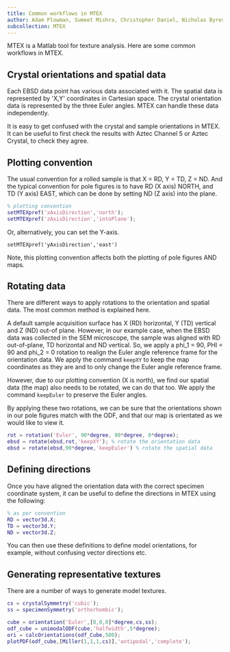 ```yaml
---
title: Common workflows in MTEX
author: Adam Plowman, Sumeet Mishra, Christopher Daniel, Nicholas Byres
subcollection: MTEX
---
```


MTEX is a Matlab tool for texture analysis. Here are some common workflows in MTEX.

## Crystal orientations and spatial data

Each EBSD data point has various data associated with it. The spatial data is represented by 'X,Y' coordinates in Cartesian space. The crystal orientation data is represented by the three Euler angles. MTEX can handle these data independently.

It is easy to get confused with the crystal and sample orientations in MTEX. It can be useful to first check the results with Aztec Channel 5 or Aztec Crystal, to check they agree.

## Plotting convention

The usual convention for a rolled sample is that X = RD, Y = TD, Z =  ND. And the typical convention for pole figures is to have RD (X axis) NORTH, and TD (Y axis) EAST, which can be done by setting ND (Z axis) into the plane.

```matlab
% plotting convention
setMTEXpref('xAxisDirection','north');
setMTEXpref('zAxisDirection','intoPlane');
```

Or, alternatively, you can set the Y-axis.

```mtalab
setMTEXpref('yAxisDirection','east')
```

Note, this plotting convention affects both the plotting of pole figures AND maps.

## Rotating data

There are different ways to apply rotations to the orientation and spatial data. The most common method is explained here.

A default sample acquisition surface has X (RD) horizontal, Y (TD) vertical and Z (ND) out-of plane. However, in our example case, when the EBSD data was collected in the SEM microscope, the sample was aligned with RD out-of-plane, TD horizontal and ND vertical. So, we apply a phi_1 = 90, PHI = 90 and phi_2 = 0 rotation to realign the Euler angle reference frame for the orientation data. We apply the command `keepXY` to keep the map coordinates as they are and to only change the Euler angle reference frame. 

However, due to our plotting convention (X is north), we find our spatial data (the map) also needs to be rotated, we can do that too. We apply the command `keepEuler` to preserve the Euler angles.

By applying these two rotations, we can be sure that the orientations shown in our pole figures match with the ODF, and that our map is orientated as we would like to view it.

```matlab
rot = rotation('Euler', 90*degree, 90*degree, 0*degree);
ebsd = rotate(ebsd,rot,'keepXY'); % rotate the orientation data
ebsd = rotate(ebsd,90*degree,'keepEuler') % rotate the spatial data
```

## Defining directions

Once you have aligned the orientation data with the correct specimen coordinate system, it can be useful to define the directions in MTEX using the following:

 ```matlab
 % as per convention
 RD = vector3d.X; 
 TD = vector3d.Y;
 ND = vector3d.Z;
 ```

 You can then use these definitions to define model orientations, for example, without confusing vector directions etc.

## Generating representative textures

There are a number of ways to generate model textures.

```matlab
cs = crystalSymmetry('cubic');
ss = specimenSymmetry('orthorhombic');

cube = orientation('Euler',[0,0,0]*degree,cs,ss);
odf_cube = unimodalODF(cube,'halfwidth',5*degree);
ori = calcOrientations(odf_Cube,500);
plotPDF(odf_cube,[Miller(1,1,1,cs)],'antipodal','complete');
```
